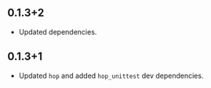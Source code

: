 ## 0.1.3+2

* Updated dependencies.

## 0.1.3+1

* Updated `hop` and added `hop_unittest` dev dependencies.
